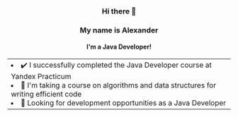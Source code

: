 <div id="header" align="center">
    <h3>Hi there 👋</h3>
    <h3>My name is Alexander</h3>
    <h4>I'm a Java Developer!</h4>
</div>

<div>
   <table width="100%" height="100%" align="center" valign="center">
   <tr><td>
         <li> ✔️ I successfully completed the Java Developer course at Yandex Practicum
         <li> 🌱 I'm taking a course on algorithms and data structures for writing efficient code
         <li> 🌱 Looking for development opportunities as a Java Developer
   </td></tr>
   </table>
</div>

<div id="header" align="center">
    <h3>Contacts</h3>
    <a href="https://t.me/quadalus">
        <img src="https://img.shields.io/badge/Telegram-2CA5E0?style=for-the-badge&logo=telegram&logoColor=white">
    </a>
    <a href="mailto:quadalus@yandex.ru">
        <img src="https://img.shields.io/badge/Gmail-D14836?style=for-the-badge&logo=gmail&logoColor=whitehttps://img.shields.io/badge/Gmail-D14836?style=for-the-badge&logo=gmail&logoColor=white">
    </a>
</div>

<h3 align="center">Languages and tools</h3>
<div align="center">
    <code><img height="30" title="Java" alt="Java" src="https://cdn.jsdelivr.net/gh/devicons/devicon/icons/java/java-original-wordmark.svg"></code>
    <code><img height="30" title="Spring" alt="Spring"src="https://cdn.jsdelivr.net/gh/devicons/devicon/icons/spring/spring-original-wordmark.svg"></code>
    <code><img height="30" title="PostgreSQL" alt="PostgreSQL" src="https://cdn.jsdelivr.net/gh/devicons/devicon/icons/postgresql/postgresql-original-wordmark.svg"></code>
    <code><img height="30" title="Docker" alt="Docker" src="https://cdn.jsdelivr.net/gh/devicons/devicon/icons/docker/docker-original.svg"></code>
    <code><img height="30" title="Apache Kafka" alt="Apache Kafka" src="https://cdn.jsdelivr.net/gh/devicons/devicon/icons/apachekafka/apachekafka-original-wordmark.svg"></code>
    <code><img height="30" title="Git" alt="Git" src="https://cdn.jsdelivr.net/gh/devicons/devicon/icons/git/git-original-wordmark.svg"></code>
    <code><img height="30" title="Bitbucket" alt="Bitbucket" src="https://cdn.jsdelivr.net/gh/devicons/devicon/icons/bitbucket/bitbucket-original-wordmark.svg"></code>
</div>
<br>
<div id="stat" align="center">
    <img src="https://github-profile-summary-cards.vercel.app/api/cards/profile-details?username=Quadalus" alt=""/>
</div>
<div id="stat" align="center">
    <img src="https://github-readme-stats.vercel.app/api?username=Valentina810&show_icons=true">
    <img src="https://github-profile-summary-cards.vercel.app/api/cards/most-commit-language?username=Quadalus" alt=""/>
</div>
